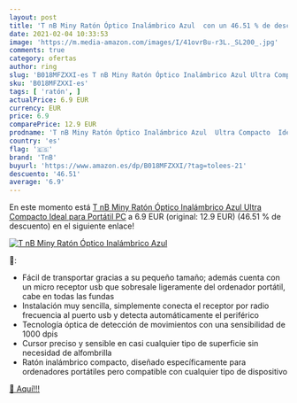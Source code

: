 ```yaml
---
layout: post
title: 'T nB Miny Ratón Óptico Inalámbrico Azul  con un 46.51 % de descuento'
date: 2021-02-04 10:33:53
image: 'https://m.media-amazon.com/images/I/41ovrBu-r3L._SL200_.jpg'
comments: true
category: ofertas
author: ring
slug: 'B018MFZXXI-es T nB Miny Ratón Óptico Inalámbrico Azul Ultra Compacto...'
sku: 'B018MFZXXI-es'
tags: [ 'ratón', ]
actualPrice: 6.9 EUR
currency: EUR
price: 6.9
comparePrice: 12.9 EUR
prodname: 'T nB Miny Ratón Óptico Inalámbrico Azul  Ultra Compacto  Ideal para Portátil PC'
country: 'es'
flag: '🇪🇸'
brand: 'TnB'
buyurl: 'https://www.amazon.es/dp/B018MFZXXI/?tag=tolees-21'
descuento: '46.51'
average: '6.9'
---
```


En este momento está [T nB Miny Ratón Óptico Inalámbrico Azul  Ultra Compacto  Ideal para Portátil PC](https://www.amazon.es/dp/B018MFZXXI/?tag=tolees-21) a 6.9 EUR (original: 12.9 EUR) (46.51 %  de descuento) en el siguiente enlace!

[![T nB Miny Ratón Óptico Inalámbrico Azul ](https://m.media-amazon.com/images/I/41ovrBu-r3L._SL200_.jpg)](https://www.amazon.es/dp/B018MFZXXI/?tag=tolees-21)

🔎:

- Fácil de transportar gracias a su pequeño tamaño; además cuenta con un micro receptor usb que sobresale ligeramente del ordenador portátil, cabe en todas las fundas
- Instalación muy sencilla, simplemente conecta el receptor por radio frecuencia al puerto usb y detecta automáticamente el periférico
- Tecnología óptica de detección de movimientos con una sensibilidad de 1000 dpis
- Cursor preciso y sensible en casi cualquier tipo de superficie sin necesidad de alfombrilla
- Ratón inalámbrico compacto, diseñado específicamente para ordenadores portátiles pero compatible con cualquier tipo de dispositivo

[🛒 Aquí!!!](https://www.amazon.es/dp/B018MFZXXI/?tag=tolees-21)
